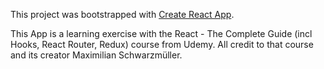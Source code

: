 This project was bootstrapped with [Create React App](https://github.com/facebookincubator/create-react-app).

This App is a learning exercise with the React - The Complete Guide (incl Hooks, React Router, Redux) course from Udemy. All credit to that course and its creator Maximilian Schwarzmüller.
